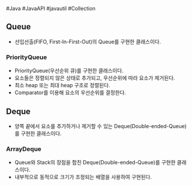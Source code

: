 #Java #JavaAPI #javautil #Collection

## Queue
+ 선입선출(FIFO, First-In-First-Out)의 Queue를 구현한 클래스이다.

### PriorityQueue
+ PriorityQueue(우선순위 큐)를 구현한 클래스이다.
+ 요소들은 정렬되지 않은 상태로 추가되고, 우선순위에 따라 요소가 제거된다.
+ 최소 heap 또는 최대 heap 구조로 정렬된다.
+ Comparator를 이용해 요소의 우선순위를 결정한다.

## Deque
+ 양쪽 끝에서 요소를 추가하거나 제거할 수 있는 Deque(Double-ended-Queue)를 구현한 클래스이다.

### ArrayDeque
+ Queue와 Stack의 장점을 합친 Deque(Double-ended-Queue)를 구현한 클래스이다.
+ 내부적으로 동적으로 크기가 조정되는 배열을 사용하여 구현된다.